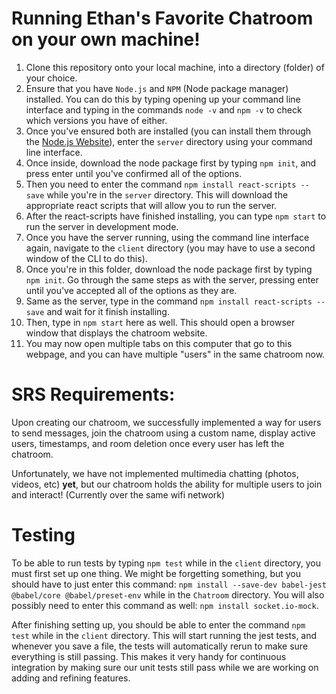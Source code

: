 # Running Ethan's Favorite Chatroom on your own machine!

1. Clone this repository onto your local machine, into a directory (folder) of your choice.
2. Ensure that you have `Node.js` and `NPM` (Node package manager) installed. You can do this by typing opening up your command line interface and typing in the commands `node -v` and `npm -v` to check which versions you have of either.
3. Once you've ensured both are installed (you can install them through the [Node.js Website](https://nodejs.org/en)), enter the `server` directory using your command line interface.
4. Once inside, download the node package first by typing `npm init`, and press enter until you've confirmed all of the options. 
5. Then you need to enter the command `npm install react-scripts --save` while you're in the `server` directory. This will download the appropriate react scripts that will allow you to run the server.
6. After the react-scripts have finished installing, you can type `npm start` to run the server in development mode.
7. Once you have the server running, using the command line interface again, navigate to the `client` directory (you may have to use a second window of the CLI to do this).
8. Once you're in this folder, download the node package first by typing `npm init`. Go through the same steps as with the server, pressing enter until you've accepted all of the options as they are. 
9. Same as the server, type in the command `npm install react-scripts --save` and wait for it finish installing.
10. Then, type in `npm start` here as well. This should open a browser window that displays the chatroom website.
11. You may now open multiple tabs on this computer that go to this webpage, and you can have multiple "users" in the same chatroom now.

# SRS Requirements:

Upon creating our chatroom, we successfully implemented a way for users to send messages, join the chatroom using a custom name, display active users, timestamps, and room deletion once every user has left the chatroom. 

Unfortunately, we have not implemented multimedia chatting (photos, videos, etc) **yet**, but our chatroom holds the ability for multiple users to join and interact! (Currently over the same wifi network)

# Testing

To be able to run tests by typing `npm test` while in the `client` directory, you must first set up one thing. We might be forgetting something, but you should have to just enter this command: `npm install --save-dev babel-jest @babel/core @babel/preset-env` while in the `Chatroom` directory. You will also possibly need to enter this command as well: `npm install socket.io-mock`.

After finishing setting up, you should be able to enter the command `npm test` while in the `client` directory. This will start running the jest tests, and whenever you save a file, the tests will automatically rerun to make sure everything is still passing. This makes it very handy for continuous integration by making sure our unit tests still pass while we are working on adding and refining features.

